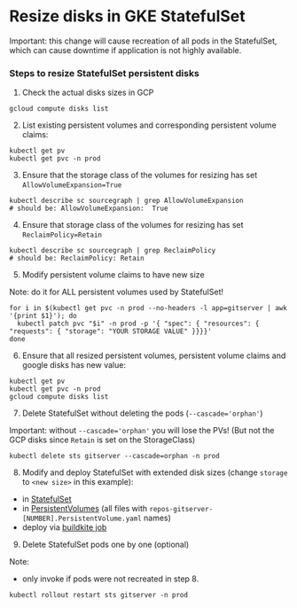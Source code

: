 # Resize disks in GKE StatefulSet

Important: this change will cause recreation of all pods in the StatefulSet, which can cause downtime if application is not highly available.

### Steps to resize StatefulSet persistent disks

1. Check the actual disks sizes in GCP

```
gcloud compute disks list
```

2. List existing persistent volumes and corresponding persistent volume claims:

```
kubectl get pv
kubectl get pvc -n prod
```

3. Ensure that the storage class of the volumes for resizing has set `AllowVolumeExpansion=True`

```
kubectl describe sc sourcegraph | grep AllowVolumeExpansion
# should be: AllowVolumeExpansion:  True
```

4. Ensure that storage class of the volumes for resizing has set `ReclaimPolicy=Retain`

```
kubectl describe sc sourcegraph | grep ReclaimPolicy
# should be: ReclaimPolicy: Retain
```

5. Modify persistent volume claims to have new size

Note: do it for ALL persistent volumes used by StatefulSet!

```
for i in $(kubectl get pvc -n prod --no-headers -l app=gitserver | awk '{print $1}'); do
  kubectl patch pvc "$i" -n prod -p '{ "spec": { "resources": { "requests": { "storage": "YOUR STORAGE VALUE" }}}}'
done

```

6. Ensure that all resized persistent volumes, persistent volume claims and google disks has new value:

```
kubectl get pv
kubectl get pvc -n prod
gcloud compute disks list
```

7. Delete StatefulSet without deleting the pods (`--cascade='orphan'`)

Important: without `--cascade='orphan'` you will lose the PVs! (But not the GCP disks since `Retain` is set on the StorageClass)

```
kubectl delete sts gitserver --cascade=orphan -n prod
```

8. Modify and deploy StatefulSet with extended disk sizes (change `storage` to `<new size>` in this example):

- in [StatefulSet](https://k8s.sgdev.org/github.com/sourcegraph/deploy-sourcegraph-cloud/-/blob/base/gitserver/gitserver.StatefulSet.yaml?L148)
- in [PersistentVolumes](https://k8s.sgdev.org/github.com/sourcegraph/deploy-sourcegraph-cloud/-/tree/base/gitserver) (all files with `repos-gitserver-[NUMBER].PersistentVolume.yaml` names)
- deploy via [buildkite job](https://buildkite.com/sourcegraph/deploy-sourcegraph-cloud)

9. Delete StatefulSet pods one by one (optional)

Note:

- only invoke if pods were not recreated in step 8.

```
kubectl rollout restart sts gitserver -n prod
```
